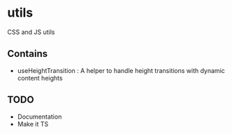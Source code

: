 # utils

CSS and JS utils

## Contains

- useHeightTransition : A helper to handle height transitions with dynamic content heights

## TODO

- Documentation
- Make it TS
